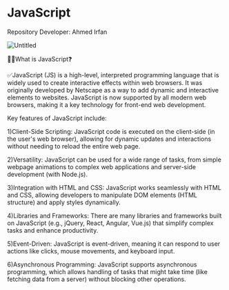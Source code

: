 
# JavaScript

Repository Developer: Ahmed Irfan


![Untitled](https://encrypted-tbn0.gstatic.com/images?q=tbn:ANd9GcTt_sEn24GdlhKqI6zd0n6X4lbfVJlhN8l92w&s)


🐱‍💻What is JavaScript❓

✅JavaScript (JS) is a high-level, interpreted programming language that is widely used to create interactive effects within web browsers. It was originally developed by Netscape as a way to add dynamic and interactive elements to websites. JavaScript is now supported by all modern web browsers, making it a key technology for front-end web development.

Key features of JavaScript include:

1)Client-Side Scripting: JavaScript code is executed on the client-side (in the user's web browser), allowing for dynamic updates and interactions without needing to reload the entire web page.

2)Versatility: JavaScript can be used for a wide range of tasks, from simple webpage animations to complex web applications and server-side development (with Node.js).

3)Integration with HTML and CSS: JavaScript works seamlessly with HTML and CSS, allowing developers to manipulate DOM elements (HTML structure) and apply styles dynamically.

4)Libraries and Frameworks: There are many libraries and frameworks built on JavaScript (e.g., jQuery, React, Angular, Vue.js) that simplify complex tasks and enhance productivity.

5)Event-Driven: JavaScript is event-driven, meaning it can respond to user actions like clicks, mouse movements, and keyboard input.

6)Asynchronous Programming: JavaScript supports asynchronous programming, which allows handling of tasks that might take time (like fetching data from a server) without blocking other operations.
